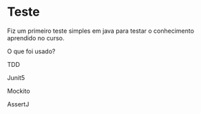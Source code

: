 # Teste

Fiz um primeiro teste simples em java para testar o conhecimento aprendido no curso.

O que foi usado?

TDD 

Junit5

Mockito

AssertJ




